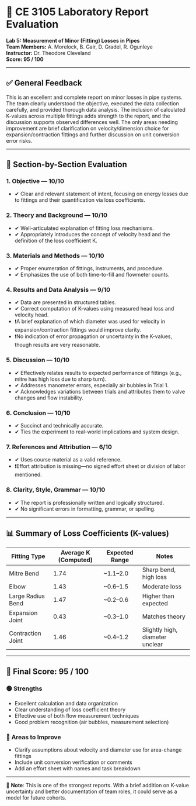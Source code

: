 
# 🧪 CE 3105 Laboratory Report Evaluation  
**Lab 5: Measurement of Minor (Fitting) Losses in Pipes**  
**Team Members:** A. Morelock, B. Gair, D. Gradel, R. Ogunleye  
**Instructor:** Dr. Theodore Cleveland  
**Score: 95 / 100**

---

## ✅ General Feedback

This is an excellent and complete report on minor losses in pipe systems. The team clearly understood the objective, executed the data collection carefully, and provided thorough data analysis. The inclusion of calculated K-values across multiple fittings adds strength to the report, and the discussion supports observed differences well. The only areas needing improvement are brief clarification on velocity/dimension choice for expansion/contraction fittings and further discussion on unit conversion error risks.

---

## 🧾 Section-by-Section Evaluation

### 1. **Objective** — **10/10**
- ✔ Clear and relevant statement of intent, focusing on energy losses due to fittings and their quantification via loss coefficients.

### 2. **Theory and Background** — **10/10**
- ✔ Well-articulated explanation of fitting loss mechanisms.
- ✔ Appropriately introduces the concept of velocity head and the definition of the loss coefficient K.

### 3. **Materials and Methods** — **10/10**
- ✔ Proper enumeration of fittings, instruments, and procedure.
- ✔ Emphasizes the use of both time-to-fill and flowmeter counts.

### 4. **Results and Data Analysis** — **9/10**
- ✔ Data are presented in structured tables.
- ✔ Correct computation of K-values using measured head loss and velocity head.
- ❗A brief explanation of which diameter was used for velocity in expansion/contraction fittings would improve clarity.
- ❗No indication of error propagation or uncertainty in the K-values, though results are very reasonable.

### 5. **Discussion** — **10/10**
- ✔ Effectively relates results to expected performance of fittings (e.g., mitre has high loss due to sharp turn).
- ✔ Addresses manometer errors, especially air bubbles in Trial 1.
- ✔ Acknowledges variations between trials and attributes them to valve changes and flow instability.

### 6. **Conclusion** — **10/10**
- ✔ Succinct and technically accurate.
- ✔ Ties the experiment to real-world implications and system design.

### 7. **References and Attribution** — **6/10**
- ✔ Uses course material as a valid reference.
- ❗Effort attribution is missing—no signed effort sheet or division of labor mentioned.

### 8. **Clarity, Style, Grammar** — **10/10**
- ✔ The report is professionally written and logically structured.
- ✔ No significant errors in formatting, grammar, or spelling.

---

## 📊 Summary of Loss Coefficients (K-values)

| Fitting Type       | Average K (Computed) | Expected Range | Notes                        |
|--------------------|----------------------|----------------|------------------------------|
| Mitre Bend         | 1.74                 | ~1.1–2.0       | Sharp bend, high loss        |
| Elbow              | 1.43                 | ~0.6–1.5       | Moderate loss                |
| Large Radius Bend  | 1.47                 | ~0.2–0.6       | Higher than expected         |
| Expansion Joint    | 0.43                 | ~0.3–1.0       | Matches theory               |
| Contraction Joint  | 1.46                 | ~0.4–1.2       | Slightly high, diameter unclear |

---

## 🧮 Final Score: **95 / 100**

### 🟢 **Strengths**
- Excellent calculation and data organization
- Clear understanding of loss coefficient theory
- Effective use of both flow measurement techniques
- Good problem recognition (air bubbles, measurement selection)

### 🔴 **Areas to Improve**
- Clarify assumptions about velocity and diameter use for area-change fittings
- Include unit conversion verification or comments
- Add an effort sheet with names and task breakdown

---

📌 **Note**: This is one of the strongest reports. With a brief addition on K-value uncertainty and better documentation of team roles, it could serve as a model for future cohorts.
